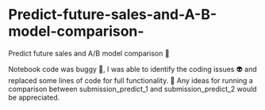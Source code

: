# Predict-future-sales-and-A-B-model-comparison-
Predict future sales and A/B model comparison 👾

Notebook code was buggy 👾, I was able to identify the coding issues 👽 and replaced some lines of code for full functionality. 🤖
Any ideas for running a comparison between submission_predict_1 and submission_predict_2 would be appreciated.
